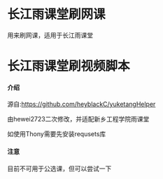 # 长江雨课堂刷网课
用来刷网课，适用于长江雨课堂
# 长江雨课堂刷视频脚本

#### 介绍

源自:https://github.com/heyblackC/yuketangHelper

由hewei2723二次修改，并适配新乡工程学院雨课堂

如使用Thony需要先安装requsets库
#### 注意

目前不可用于公选课，但可以尝试一下
